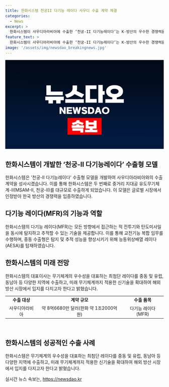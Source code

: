 ```yaml
---
title: 한화시스템 천궁II 다기능 레이다 사우디 수출 계약 체결
categories:
  - News
excerpt: >
  한화시스템이 사우디아라비아에 수출한 ‘천궁-II 다기능레이다’는 K-방산의 우수한 경쟁력을 입증하는데 성공했다. 이 레이다는 다양한 기능을 한데 모아 적의 공격을 효과적으로 대응하는 것으로, 국내 기술력을 보여주는 대표적인 사례이다. 사우디아라비아 수출을 통해 무기체계 우수성을 홍보하는데 성공한 한화시스템은 미래 무기체계까지 수출품목을 다양화하며 해외 방산 시장에서의 입지를 공고히 다진다.
feature_text: >
  한화시스템이 사우디아라비아에 수출한 ‘천궁-II 다기능레이다’는 K-방산의 우수한 경쟁력을 입증하는데 성공했다. 이 레이다는 다양한 기능을 한데 모아 적의 공격을 효과적으로 대응하는 것으로, 국내 기술력을 보여주는 대표적인 사례이다. 사우디아라비아 수출을 통해 무기체계 우수성을 홍보하는데 성공한 한화시스템은 미래 무기체계까지 수출품목을 다양화하며 해외 방산 시장에서의 입지를 공고히 다진다.
image: '/assets/img/newsdao_breakingnews.jpg'
---
```


<p><img src="/assets/img/newsdao_breakingnews.jpg" alt="koreaapp 속보" /></p>

<h2 data-ke-size="size26">한화시스템이 개발한 ‘천궁-II 다기능레이다’ 수출형 모델</h2>

<p data-ke-size="size16">한화시스템은 '천궁-II 다기능레이다' 수출형 모델을 개발하여 사우디아라비아와의 수출 계약을 성사시켰습니다. 이를 통해 한화시스템은 두 번째로 중거리 지대공 유도무기체계-II(MSAM-II, 천궁-II)를 대규모로 수출하게 되었습니다. 이 모델은 글로벌 시장에서 인정받아 한국 방산의 경쟁력을 입증하였습니다.</p>

<h2 data-ke-size="size26">다기능 레이다(MFR)의 기능과 역할</h2>

<p data-ke-size="size16">한화시스템의 다기능 레이다(MFR)는 모든 방향에서 접근하는 적 전투기와 탄도미사일을 동시에 탐지하고 추적할 수 있는 기술을 제공합니다. 이를 통해 교전기능 복합 임무를 수행하며, 중동 수출형은 탐지 및 추적 성능을 향상시키기 위해 능동위상배열 레이다(AESA)를 탑재하였습니다.</p>

<h2 data-ke-size="size26">한화시스템의 미래 전망</h2>

<p data-ke-size="size16">한화시스템의 대표이사는 무기체계의 우수성을 대표하는 최첨단 레이다를 중동 및 유럽, 동남아 등 다양한 지역에 수출하고, 미래 무기체계까지 적용한 신기술을 확대하여 해외 방산 시장에서 입지를 다지고자 한다고 밝혔습니다.</p>

<table>
  <tr>
    <td style="text-align: center; height: 17px;"><b>수출 대상</b></td>
    <td style="text-align: center; height: 17px;"><b>계약 규모</b></td>
    <td style="text-align: center; height: 17px;"><b>수출 품목</b></td>
  </tr>
  <tr>
    <td style="text-align: center; height: 17px;">사우디아라비아</td>
    <td style="text-align: center; height: 17px;">약 8억6680만 달러(한화 약 1조2000억원)</td>
    <td style="text-align: center; height: 17px;">다기능 레이다(MFR)</td>
  </tr>
</table>

<p data-ke-size="size16">&nbsp;</p>

<h2 data-ke-size="size26">한화시스템의 성공적인 수출 사례</h2>

<p data-ke-size="size16">한화시스템은 무기체계의 우수성을 대표하는 최첨단 레이다를 중동 및 유럽, 동남아 등 다양한 지역에 수출하고, 미래 무기체계까지 적용한 신기술을 확대하여 해외 방산 시장에서 입지를 다지고자 한다고 밝혔습니다.</p>
실시간 뉴스 속보는, <a href="https://newsdao.kr" rel="dofollow">https://newsdao.kr</a>


